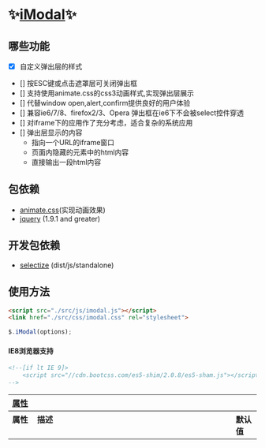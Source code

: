 # :sparkles:[iModal](https://github.com/cleverchens/imodal):sparkles: ##
## 哪些功能 ##
  - [x] 自定义弹出层的样式
  - [] 按ESC键或点击遮罩层可关闭弹出框
  - [] 支持使用animate.css的css3动画样式,实现弹出层展示
  - [] 代替window open,alert,confirm提供良好的用户体验
  - [] 兼容ie6/7/8、firefox2/3、Opera 弹出框在ie6下不会被select控件穿透
  - [] 对iframe下的应用作了充分考虑，适合复杂的系统应用
  - [] 弹出层显示的内容
    - 指向一个URL的iframe窗口 
    - 页面内隐藏的元素中的html内容 
    - 直接输出一段html内容


## 包依赖 ##
- [animate.css](https://github.com/daneden/animate.css)(实现动画效果)
- [jquery](https://github.com/jquery/jquery) (1.9.1 and greater)
## 开发包依赖 ##
- [selectize](https://github.com/selectize/selectize.js) (dist/js/standalone)

## 使用方法 ##
```html 
<script src="./src/js/imodal.js"></script>
<link href="./src/css/imodal.css" rel="stylesheet">
```
```javascript
$.iModal(options);
```
#### IE8浏览器支持 ##
```html 
<!--[if lt IE 9]>
    <script src="//cdn.bootcss.com/es5-shim/2.0.8/es5-sham.js"></script><![endif]
-->
```
<table width="100%">
    <tr>
        <th valign="top" colspan="3" align="left" width="100%">
            <a href="#props" name="props">属性</a>
        </th>
    </tr>
	<tr>
		<th valign="top" width="10%" align="left">属性</th>
		<th valign="top" width="80%" align="left">描述</th>
		<th valign="top" width="10%" align="left">默认值</th>
	</tr>
</table>

